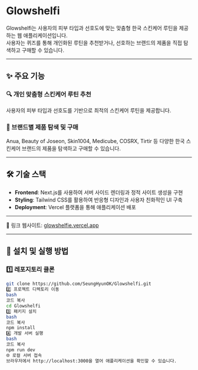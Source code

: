 # Glowshelfi

Glowshelfi는 사용자의 피부 타입과 선호도에 맞는 맞춤형 한국 스킨케어 루틴을 제공하는 웹 애플리케이션입니다.  
사용자는 퀴즈를 통해 개인화된 루틴을 추천받거나, 선호하는 브랜드의 제품을 직접 탐색하고 구매할 수 있습니다.

---

## ✨ 주요 기능

### 🔍 개인 맞춤형 스킨케어 루틴 추천
사용자의 피부 타입과 선호도를 기반으로 최적의 스킨케어 루틴을 제공합니다.

### 🛒 브랜드별 제품 탐색 및 구매
Anua, Beauty of Joseon, Skin1004, Medicube, COSRX, Tirtir 등 다양한 한국 스킨케어 브랜드의 제품을 탐색하고 구매할 수 있습니다.

---

## 🛠️ 기술 스택

- **Frontend**: Next.js를 사용하여 서버 사이드 렌더링과 정적 사이트 생성을 구현
- **Styling**: Tailwind CSS를 활용하여 반응형 디자인과 사용자 친화적인 UI 구축
- **Deployment**: Vercel 플랫폼을 통해 애플리케이션 배포

---

🔗 링크
웹사이트: [glowshelfie.vercel.app](https://glowshelfie.vercel.app/)

---

## 🚀 설치 및 실행 방법

### 1️⃣ 레포지토리 클론
```bash
git clone https://github.com/SeungHyunOK/Glowshelfi.git
2️⃣ 프로젝트 디렉토리 이동
bash
코드 복사
cd Glowshelfi
3️⃣ 패키지 설치
bash
코드 복사
npm install
4️⃣ 개발 서버 실행
bash
코드 복사
npm run dev
🌐 로컬 서버 접속
브라우저에서 http://localhost:3000을 열어 애플리케이션을 확인할 수 있습니다.
